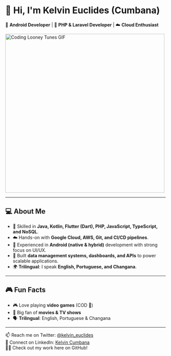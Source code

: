# 👋 Hi, I'm Kelvin Euclides (Cumbana)

📱 **Android Developer** | 🐘 **PHP & Laravel Developer** | ☁️ **Cloud Enthusiast**

<img src="https://media2.giphy.com/media/RbDKaczqWovIugyJmW/giphy.gif?cid=790b7611c9ad0f296db255767c9f6be053c8a00f25650b3e&rid=giphy.gif&ct=g" alt="Coding Looney Tunes GIF" width="500"/>

---

## 💻 About Me  
- 🚀 Skilled in **Java, Kotlin, Flutter (Dart), PHP, JavaScript, TypeScript, and NoSQL**.  
- ☁️ Hands-on with **Google Cloud, AWS, Git, and CI/CD pipelines**.  
- 📱 Experienced in **Android (native & hybrid)** development with strong focus on UI/UX.  
- 🔧 Built **data management systems, dashboards, and APIs** to power scalable applications.  
- 🌍 **Trilingual**: I speak **English, Portuguese, and Changana**.  

---

## 🎮 Fun Facts  
- 🎮 Love playing **video games** (COD 👀)  
- 🍿 Big fan of **movies & TV shows**  
- 🗣️ **Trilingual**: English, Portuguese & Changana  

---

📫 Reach me on Twitter: [@kelvin_euclides](https://twitter.com/kelvin_euclides)  
💼 Connect on LinkedIn: [Kelvin Cumbana](https://www.linkedin.com)  
👨‍💻 Check out my work here on GitHub!  
